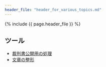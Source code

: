```yaml
---
header_file: "header_for_various_topics.md"
---
```


{% include {{ page.header_file }}  %}

## ツール

- [裁判書公開用の処理](/tools/convert-text-of-case-into-md-for-public)
- [文章の整形](/tools/beautify-text)
